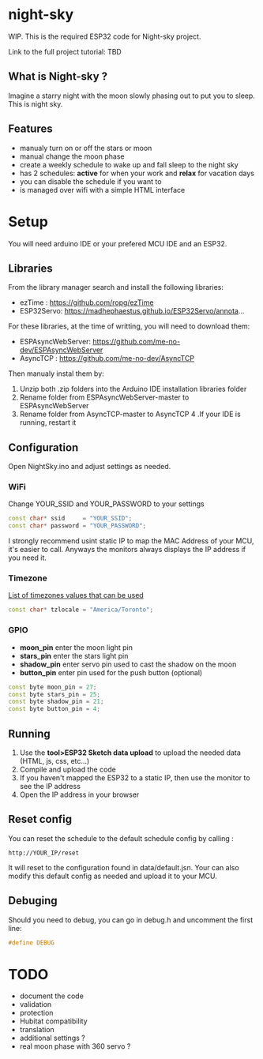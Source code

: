 # night-sky

WIP. This is the required ESP32 code for Night-sky project.

Link to the full project tutorial: TBD

## What is Night-sky ?
Imagine a starry night with the moon slowly phasing out to put you to sleep.
This is night sky.

## Features
- manualy turn on or off the stars or moon
- manual change the moon phase
- create a weekly schedule to wake up and fall sleep to the night sky
- has 2 schedules: **active** for when your work and **relax** for vacation days
- you can disable the schedule if you want to
- is managed over wifi with a simple HTML interface

# Setup

You will need arduino IDE or your prefered MCU IDE and an ESP32.

## Libraries
From the library manager search and install the following libraries:
- ezTime : https://github.com/ropg/ezTime
- ESP32Servo: https://madhephaestus.github.io/ESP32Servo/annota...

For these libraries, at the time of writting, you will need to download them:

- ESPAsyncWebServer: https://github.com/me-no-dev/ESPAsyncWebServer
- AsyncTCP : https://github.com/me-no-dev/AsyncTCP

Then manualy instal them by:

1. Unzip both .zip folders into the Arduino IDE installation libraries folder
2. Rename folder from ESPAsyncWebServer-master to ESPAsyncWebServer
3. Rename folder from AsyncTCP-master to AsyncTCP
4 .If your IDE is running, restart it

## Configuration

Open NightSky.ino and adjust settings as needed.

### WiFi
Change YOUR_SSID and YOUR_PASSWORD to your settings
```cpp
const char* ssid     = "YOUR_SSID";
const char* password = "YOUR_PASSWORD";
```
I strongly recommend usint static IP to map the MAC Address of your MCU, it's easier to call.
Anyways the monitors always displays the IP address if you need it.

### Timezone
[List of timezones values that can be used](https://en.wikipedia.org/wiki/List_of_tz_database_time_zones)
```cpp
const char* tzlocale = "America/Toronto";
```

### GPIO
- **moon_pin** enter the moon light pin
- **stars_pin** enter the stars light pin
- **shadow_pin** enter servo pin used to cast the shadow on the moon
- **button_pin** enter pin used for the push button (optional)

```cpp
const byte moon_pin = 27;
const byte stars_pin = 25;
const byte shadow_pin = 21;
const byte button_pin = 4;
```

## Running
1. Use the **tool>ESP32 Sketch data upload** to upload the needed data (HTML, js, css, etc...)
2. Compile and upload the code
3. If you haven't mapped the ESP32 to a static IP, then use the monitor to see the IP address
4. Open the IP address in your browser

## Reset config
You can reset the schedule to the default schedule config by calling :
```
http://YOUR_IP/reset
```
It will reset to the configuration found in data/default.jsn. Your can also modify this default config as needed and upload it to your MCU.

## Debuging

Should you need to debug, you can go in debug.h and uncomment the first line:
```cpp
#define DEBUG
```

# TODO
- document the code
- validation
- protection
- Hubitat compatibility
- translation
- additional settings ?
- real moon phase with 360 servo ?